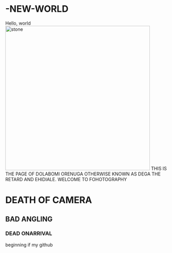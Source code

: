 # -NEW-WORLD
<!DOCTYPE html>
<html lang="en">
<head>
    <title>EHIDIALE</title>
</head>
<body>
    Hello, world
    <img src="IMG_7360.jpg" alt="stone" width="450 ">
    THIS IS THE PAGE OF DOLABOMI ORENUGA OTHERWISE KNOWN AS DEGA THE RETARD AND EHIDIALE. WELCOME TO FOHOTOGRAPHY
    <H1>DEATH OF CAMERA</H1>
    <H2>BAD ANGLING</H2>
    <H3>DEAD ONARRIVAL</H3>
</body>
</html>
beginning if my github
